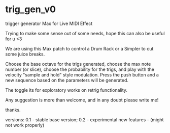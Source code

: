 # trig_gen_v0

trigger generator Max for Live MIDI Effect

Trying to make some sense out of some needs, hope this can also be useful for u <3

We are using this Max patch to control a Drum Rack or a Simpler to cut some juice breaks.



Choose the base octave for the trigs generated, choose the max note number (or slice), choose the probability for the trigs, and play with the velocity "sample and hold" style modulation. Press the push button and a new sequence based on the parameters will be generated.

The toggle its for exploratory works on retrig functionality.



Any suggestion is more than welcome, and in any doubt please write me!

thanks.


versions:
0.1 - stable base version; 
0.2 - experimental new features - (might not work properly)
